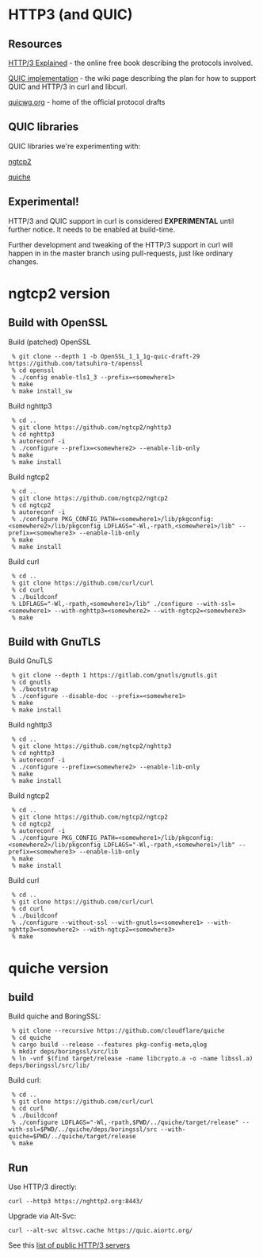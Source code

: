 # HTTP3 (and QUIC)

## Resources

[HTTP/3 Explained](https://daniel.haxx.se/http3-explained/) - the online free
book describing the protocols involved.

[QUIC implementation](https://github.com/curl/curl/wiki/QUIC-implementation) -
the wiki page describing the plan for how to support QUIC and HTTP/3 in curl
and libcurl.

[quicwg.org](https://quicwg.org/) - home of the official protocol drafts

## QUIC libraries

QUIC libraries we're experimenting with:

[ngtcp2](https://github.com/ngtcp2/ngtcp2)

[quiche](https://github.com/cloudflare/quiche)

## Experimental!

HTTP/3 and QUIC support in curl is considered **EXPERIMENTAL** until further
notice. It needs to be enabled at build-time.

Further development and tweaking of the HTTP/3 support in curl will happen in
in the master branch using pull-requests, just like ordinary changes.

# ngtcp2 version

## Build with OpenSSL

Build (patched) OpenSSL

     % git clone --depth 1 -b OpenSSL_1_1_1g-quic-draft-29 https://github.com/tatsuhiro-t/openssl
     % cd openssl
     % ./config enable-tls1_3 --prefix=<somewhere1>
     % make
     % make install_sw

Build nghttp3

     % cd ..
     % git clone https://github.com/ngtcp2/nghttp3
     % cd nghttp3
     % autoreconf -i
     % ./configure --prefix=<somewhere2> --enable-lib-only
     % make
     % make install

Build ngtcp2

     % cd ..
     % git clone https://github.com/ngtcp2/ngtcp2
     % cd ngtcp2
     % autoreconf -i
     % ./configure PKG_CONFIG_PATH=<somewhere1>/lib/pkgconfig:<somewhere2>/lib/pkgconfig LDFLAGS="-Wl,-rpath,<somewhere1>/lib" --prefix=<somewhere3> --enable-lib-only
     % make
     % make install

Build curl

     % cd ..
     % git clone https://github.com/curl/curl
     % cd curl
     % ./buildconf
     % LDFLAGS="-Wl,-rpath,<somewhere1>/lib" ./configure --with-ssl=<somewhere1> --with-nghttp3=<somewhere2> --with-ngtcp2=<somewhere3>
     % make

## Build with GnuTLS

Build GnuTLS

     % git clone --depth 1 https://gitlab.com/gnutls/gnutls.git
     % cd gnutls
     % ./bootstrap
     % ./configure --disable-doc --prefix=<somewhere1>
     % make
     % make install

Build nghttp3

     % cd ..
     % git clone https://github.com/ngtcp2/nghttp3
     % cd nghttp3
     % autoreconf -i
     % ./configure --prefix=<somewhere2> --enable-lib-only
     % make
     % make install

Build ngtcp2

     % cd ..
     % git clone https://github.com/ngtcp2/ngtcp2
     % cd ngtcp2
     % autoreconf -i
     % ./configure PKG_CONFIG_PATH=<somewhere1>/lib/pkgconfig:<somewhere2>/lib/pkgconfig LDFLAGS="-Wl,-rpath,<somewhere1>/lib" --prefix=<somewhere3> --enable-lib-only
     % make
     % make install

Build curl

     % cd ..
     % git clone https://github.com/curl/curl
     % cd curl
     % ./buildconf
     % ./configure --without-ssl --with-gnutls=<somewhere1> --with-nghttp3=<somewhere2> --with-ngtcp2=<somewhere3>
     % make

# quiche version

## build

Build quiche and BoringSSL:

     % git clone --recursive https://github.com/cloudflare/quiche
     % cd quiche
     % cargo build --release --features pkg-config-meta,qlog
     % mkdir deps/boringssl/src/lib
     % ln -vnf $(find target/release -name libcrypto.a -o -name libssl.a) deps/boringssl/src/lib/

Build curl:

     % cd ..
     % git clone https://github.com/curl/curl
     % cd curl
     % ./buildconf
     % ./configure LDFLAGS="-Wl,-rpath,$PWD/../quiche/target/release" --with-ssl=$PWD/../quiche/deps/boringssl/src --with-quiche=$PWD/../quiche/target/release
     % make

## Run

Use HTTP/3 directly:

    curl --http3 https://nghttp2.org:8443/

Upgrade via Alt-Svc:

    curl --alt-svc altsvc.cache https://quic.aiortc.org/

See this [list of public HTTP/3 servers](https://bagder.github.io/HTTP3-test/)
